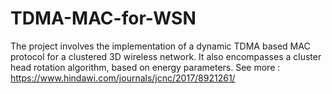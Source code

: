 # TDMA-MAC-for-WSN
The project involves the implementation of a dynamic TDMA based MAC protocol for a clustered 3D wireless network.
It also encompasses a cluster head rotation algorithm, based on energy parameters.
See more : https://www.hindawi.com/journals/jcnc/2017/8921261/
